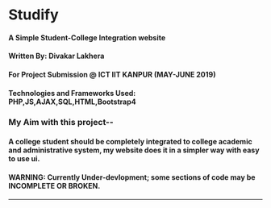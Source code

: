 # Studify
#### A Simple Student-College Integration website<br>
#### Written By: Divakar Lakhera <br>
#### For Project Submission @ ICT IIT KANPUR (MAY-JUNE 2019) <br>
#### Technologies and Frameworks Used: PHP,JS,AJAX,SQL,HTML,Bootstrap4<br>
### My Aim with this project--
#### A college student should be completely integrated to college academic and administrative system, my website does it in a simpler way with easy to use ui.
#### WARNING: Currently Under-devlopment; some sections of code may be INCOMPLETE OR BROKEN.
---

